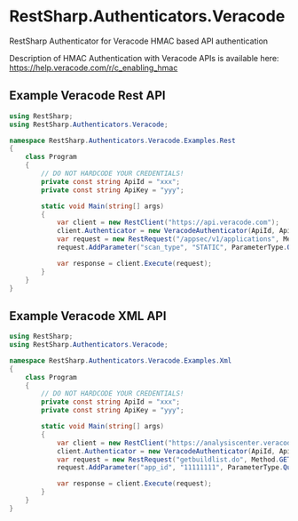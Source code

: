 # RestSharp.Authenticators.Veracode

RestSharp Authenticator for Veracode HMAC based API authentication

Description of HMAC Authentication with Veracode APIs is available here: https://help.veracode.com/r/c_enabling_hmac

## Example Veracode Rest API
```c#
using RestSharp;
using RestSharp.Authenticators.Veracode;

namespace RestSharp.Authenticators.Veracode.Examples.Rest
{
    class Program
    {
        // DO NOT HARDCODE YOUR CREDENTIALS!
        private const string ApiId = "xxx";
        private const string ApiKey = "yyy";

        static void Main(string[] args)
        {
            var client = new RestClient("https://api.veracode.com");
            client.Authenticator = new VeracodeAuthenticator(ApiId, ApiKey);
            var request = new RestRequest("/appsec/v1/applications", Method.GET);
            request.AddParameter("scan_type", "STATIC", ParameterType.QueryString);

            var response = client.Execute(request);
        }
    }
}
```

## Example Veracode XML API
```c#
using RestSharp;
using RestSharp.Authenticators.Veracode;

namespace RestSharp.Authenticators.Veracode.Examples.Xml
{
    class Program
    {
        // DO NOT HARDCODE YOUR CREDENTIALS!
        private const string ApiId = "xxx";
        private const string ApiKey = "yyy";

        static void Main(string[] args)
        {
            var client = new RestClient("https://analysiscenter.veracode.com/api/5.0");
            client.Authenticator = new VeracodeAuthenticator(ApiId, ApiKey);
            var request = new RestRequest("getbuildlist.do", Method.GET);
            request.AddParameter("app_id", "11111111", ParameterType.QueryString);

            var response = client.Execute(request);
        }
    }
}
```